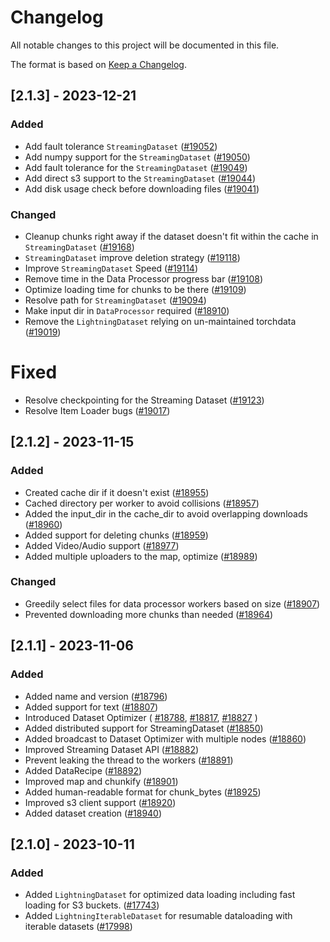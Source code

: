 # Changelog

All notable changes to this project will be documented in this file.

The format is based on [Keep a Changelog](http://keepachangelog.com/en/1.0.0/).


## [2.1.3] - 2023-12-21

### Added

- Add fault tolerance `StreamingDataset` ([#19052](https://github.com/Lightning-AI/lightning/pull/19052))
- Add numpy support for the `StreamingDataset` ([#19050](https://github.com/Lightning-AI/lightning/pull/19050))
- Add fault tolerance for the `StreamingDataset` ([#19049](https://github.com/Lightning-AI/lightning/pull/19049))
- Add direct s3 support to the `StreamingDataset` ([#19044](https://github.com/Lightning-AI/lightning/pull/19044))
- Add disk usage check before downloading files ([#19041](https://github.com/Lightning-AI/lightning/pull/19041))

### Changed

- Cleanup chunks right away if the dataset doesn't fit within the cache in `StreamingDataset` ([#19168](https://github.com/Lightning-AI/lightning/pull/19168))
- `StreamingDataset` improve deletion strategy ([#19118](https://github.com/Lightning-AI/lightning/pull/19118))
- Improve `StreamingDataset` Speed ([#19114](https://github.com/Lightning-AI/lightning/pull/19114))
- Remove time in the Data Processor progress bar ([#19108](https://github.com/Lightning-AI/lightning/pull/19108))
- Optimize loading time for chunks to be there ([#19109](https://github.com/Lightning-AI/lightning/pull/19109))
- Resolve path for `StreamingDataset` ([#19094](https://github.com/Lightning-AI/lightning/pull/19094))
- Make input dir in `DataProcessor` required ([#18910](https://github.com/Lightning-AI/lightning/pull/18910))
- Remove the `LightningDataset` relying on un-maintained torchdata ([#19019](https://github.com/Lightning-AI/lightning/pull/19019))

# Fixed

- Resolve checkpointing for the Streaming Dataset ([#19123](https://github.com/Lightning-AI/lightning/pull/19123))
- Resolve Item Loader bugs ([#19017](https://github.com/Lightning-AI/lightning/pull/19017))


## [2.1.2] - 2023-11-15

### Added

- Created cache dir if it doesn't exist ([#18955](https://github.com/Lightning-AI/lightning/pull/18955))
- Cached directory per worker to avoid collisions ([#18957](https://github.com/Lightning-AI/lightning/pull/18957))
- Added the input_dir in the cache_dir to avoid overlapping downloads ([#18960](https://github.com/Lightning-AI/lightning/pull/18960))
- Added support for deleting chunks ([#18959](https://github.com/Lightning-AI/lightning/pull/18959))
- Added Video/Audio support ([#18977](https://github.com/Lightning-AI/lightning/pull/18977))
- Added multiple uploaders to the map, optimize ([#18989](https://github.com/Lightning-AI/lightning/pull/18989))

### Changed

- Greedily select files for data processor workers based on size ([#18907](https://github.com/Lightning-AI/lightning/pull/18907))
- Prevented downloading more chunks than needed ([#18964](https://github.com/Lightning-AI/lightning/pull/18964))


## [2.1.1] - 2023-11-06

### Added

- Added name and version ([#18796](https://github.com/Lightning-AI/lightning/pull/18796))
- Added support for text ([#18807](https://github.com/Lightning-AI/lightning/pull/18807))
- Introduced Dataset Optimizer (
    [#18788](https://github.com/Lightning-AI/lightning/pull/18788),
    [#18817](https://github.com/Lightning-AI/lightning/pull/18817),
    [#18827](https://github.com/Lightning-AI/lightning/pull/18827)
)
- Added distributed support for StreamingDataset ([#18850](https://github.com/Lightning-AI/lightning/pull/18850))
- Added broadcast to Dataset Optimizer with multiple nodes ([#18860](https://github.com/Lightning-AI/lightning/pull/18860))
- Improved Streaming Dataset API ([#18882](https://github.com/Lightning-AI/lightning/pull/18882))
- Prevent leaking the thread to the workers ([#18891](https://github.com/Lightning-AI/lightning/pull/18891))
- Added DataRecipe ([#18892](https://github.com/Lightning-AI/lightning/pull/18892))
- Improved map and chunkify ([#18901](https://github.com/Lightning-AI/lightning/pull/18901))
- Added human-readable format for chunk_bytes ([#18925](https://github.com/Lightning-AI/lightning/pull/18925))
- Improved s3 client support ([#18920](https://github.com/Lightning-AI/lightning/pull/18920))
- Added dataset creation ([#18940](https://github.com/Lightning-AI/lightning/pull/18940))


## [2.1.0] - 2023-10-11

### Added

- Added `LightningDataset` for optimized data loading including fast loading for S3 buckets. ([#17743](https://github.com/Lightning-AI/lightning/pull/17743))
- Added `LightningIterableDataset` for resumable dataloading with iterable datasets ([#17998](https://github.com/Lightning-AI/lightning/pull/17998))
